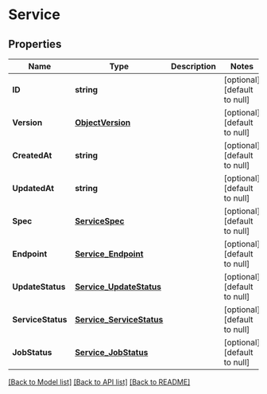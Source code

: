 # Service

## Properties
Name | Type | Description | Notes
------------ | ------------- | ------------- | -------------
**ID** | **string** |  | [optional] [default to null]
**Version** | [**ObjectVersion**](ObjectVersion.md) |  | [optional] [default to null]
**CreatedAt** | **string** |  | [optional] [default to null]
**UpdatedAt** | **string** |  | [optional] [default to null]
**Spec** | [**ServiceSpec**](ServiceSpec.md) |  | [optional] [default to null]
**Endpoint** | [**Service_Endpoint**](Service_Endpoint.md) |  | [optional] [default to null]
**UpdateStatus** | [**Service_UpdateStatus**](Service_UpdateStatus.md) |  | [optional] [default to null]
**ServiceStatus** | [**Service_ServiceStatus**](Service_ServiceStatus.md) |  | [optional] [default to null]
**JobStatus** | [**Service_JobStatus**](Service_JobStatus.md) |  | [optional] [default to null]

[[Back to Model list]](../README.md#documentation-for-models) [[Back to API list]](../README.md#documentation-for-api-endpoints) [[Back to README]](../README.md)


